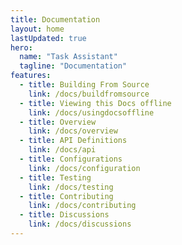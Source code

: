 ```yaml
---
title: Documentation
layout: home
lastUpdated: true
hero:
  name: "Task Assistant"
  tagline: "Documentation"
features:
  - title: Building From Source
    link: /docs/buildfromsource
  - title: Viewing this Docs offline
    link: /docs/usingdocsoffline
  - title: Overview
    link: /docs/overview
  - title: API Definitions
    link: /docs/api
  - title: Configurations
    link: /docs/configuration
  - title: Testing
    link: /docs/testing
  - title: Contributing
    link: /docs/contributing
  - title: Discussions
    link: /docs/discussions
---
```

